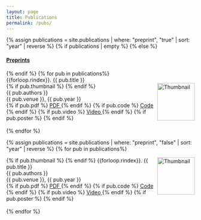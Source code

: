 ```yaml
---
layout: page
title: Publications
permalink: /pubs/
---
```


<style>
.small-text {
    font-size: 0.9em;
}
        dt {
            float: left;
            clear: left;
            width: 100px;
            text-align: left;
            color: royalblue;
        }
        dd {
            margin-left: 120px; /* Adjust this value for tab distance */
        }
        .thumbnail {
            float: right;
            margin-left: 10px;
            width: auto; /* Adjust the size as needed */
            height: 100px; /* Adjust the size as needed */
        }
        .pubitem {
            overflow: hidden;
        }
</style>

[//]: # (#### <ins>Preprint</ins>)

{% assign publications = site.publications | where: "preprint", "true" | sort: "year" | reverse %}
{% if publications | empty %}
{% else %}
<h4><ins>Preprints</ins></h4>
{% endif %}
{% for pub in publications%}
  <div class="pubitem">
    <div class="pubtitle">
      {{forloop.rindex}}. {{ pub.title }}
    </div>
    {% if pub.thumbnail %}
        <img class="thumbnail" src="{{ pub.thumbnail }}" alt="Thumbnail">
{% endif %}
    <div class="pubauthors">{{ pub.authors }}</div>
    <div class="pubinfo">
        {{ pub.venue }}, {{ pub.year }}
    </div>
    <div class="publinks">
      {% if pub.pdf %}
            <a href="{{ pub.pdf }}">
              <span class="border">PDF</span> 
            </a>
          {% endif %}
      {% if pub.code %}
        <a href="{{ pub.code }}">
            <span class="border">Code</span>
        </a>
      {% endif %}
      {% if pub.video %}
        <a href="{{ pub.video }}">
            <span class="border">Video</span>
        </a>
      {% endif %}
      {% if pub.poster %}
        <a href="{{ pub.poster }}">
          <i class="fas fa-image"></i>
        </a>
      {% endif %}
    </div>
</div>

<br>
{% endfor %}

[//]: # (#### <ins>Published</ins>)

{% assign publications = site.publications | where: "preprint", "false" | sort: "year" | reverse %}
{% for pub in publications%}
  <div class="pubitem">
    <div class="pubtitle">
{% if pub.thumbnail %}
        <img class="thumbnail" src="{{ pub.thumbnail }}" alt="Thumbnail">
      {% endif %}
      {{forloop.rindex}}. {{ pub.title }}
    </div>
    <div class="pubauthors">{{ pub.authors }}</div>
    <div class="pubinfo">
        {{ pub.venue }}, {{ pub.year }}
    </div>
    <div class="publinks">
      {% if pub.pdf %}
            <a href="{{ pub.pdf }}">
              <span class="border">PDF</span> 
            </a>
          {% endif %}
      {% if pub.code %}
        <a href="{{ pub.code }}">
            <span class="border">Code</span>
        </a>
      {% endif %}
      {% if pub.video %}
        <a href="{{ pub.video }}">
            <span class="border">Video</span>
        </a>
      {% endif %}
      {% if pub.poster %}
        <a href="{{ pub.poster }}">
          <i class="fas fa-image"></i>
        </a>
      {% endif %}
    </div>
</div>
<br>
{% endfor %}
